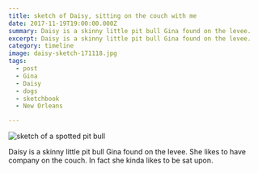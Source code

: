 ```yaml
---
title: sketch of Daisy, sitting on the couch with me
date: 2017-11-19T19:00:00.000Z
summary: Daisy is a skinny little pit bull Gina found on the levee.
excerpt: Daisy is a skinny little pit bull Gina found on the levee.
category: timeline
image: daisy-sketch-171118.jpg
tags:
  - post
  - Gina
  - Daisy
  - dogs
  - sketchbook
  - New Orleans

---
```


![sketch of a spotted pit bull](daisy-sketch-171118.jpg "csketch of a spotted pit bull")

Daisy is a skinny little pit bull Gina found on the levee. She likes to have company on the couch. In fact she kinda likes to be sat upon.